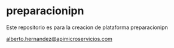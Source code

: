 # preparacionipn
Este repositorio es para la creacion de plataforma preparacionipn

alberto.hernandez@apimicroservicios.com
